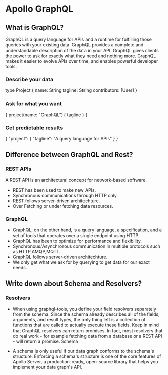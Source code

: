 # Apollo GraphQL
## What is GraphQL?
GraphQL is a query language for APIs and a runtime for fulfilling those queries with your existing data.
GraphQL provides a complete and understandable description of the data in your API.
GraphQL gives clients the power to ask for exactly what they need and nothing more.
GraphQL makes it easier to evolve APIs over time, and enables powerful developer tools.
### Describe your data
type Project {
name: String tagline: String contributors: [User] }

### Ask for what you want
{ project(name: "GraphQL") { tagline } }

### Get predictable results
{ "project": { "tagline": "A query language for APIs" } }

## Difference between GraphQL and Rest?

### REST APIs

A REST API is an architectural concept for network-based software.
- REST has been used to make new APIs.
- Synchronous communications through HTTP only.
- REST follows server-driven architechture.
- Over Fetching or under fetching data resources.

### GraphQL

- GraphQL, on the other hand, is a query language, a specification, and a set of tools that operates over a single endpoint using HTTP.
- GraphQL has been to optimize for performance and flexibility.
- Synchronous/Asynchronous communication in multiple protocols such as HTTP,AMQP,MQTT.
- GraphQL follows server-driven architechture.
- We only get what we ask for by querying to get data for our exact needs.

## Write down about Schema and Resolvers?

### Resolvers

- When using graphql-tools, you define your field resolvers separately from the schema. Since the schema already describes all of the fields, arguments, and result types, the only thing left is a collection of functions that are called to actually execute these fields. Keep in mind that GraphQL resolvers can return promises. In fact, most resolvers that do real work - for example fetching data from a database or a REST API - will return a promise.
Schema

- A schema is only useful if our data graph conforms to the schema's structure. Enforcing a schema's structure is one of the core features of Apollo Server, a production-ready, open-source library that helps you implement your data graph's API.